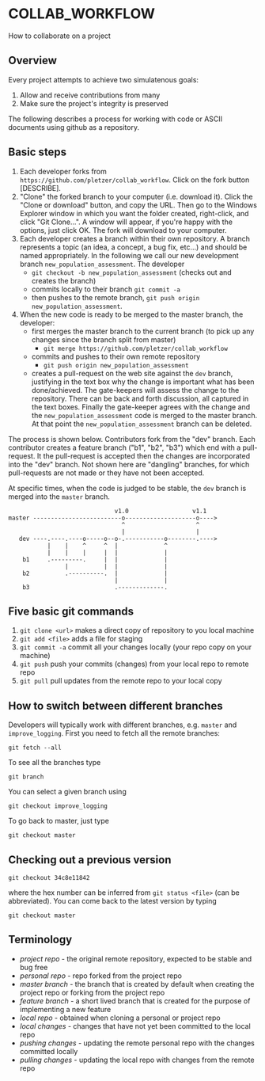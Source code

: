 # COLLAB_WORKFLOW

How to collaborate on a project

## Overview

Every project attempts to achieve two simulatenous goals:

 1. Allow and receive contributions from many
 2. Make sure the project's integrity is preserved

 The following describes a process for working with code or ASCII documents using github as a repository. 

## Basic steps

 1. Each developer forks from `https://github.com/pletzer/collab_workflow`. Click on the fork button [DESCRIBE]. 
 2. "Clone" the forked branch to your computer (i.e. download it). Click the "Clone or download" button, and copy the URL. Then go to the Windows Explorer window in which you want the folder created, right-click, and click "Git Clone...". A window will appear, if you're happy with the options, just click OK. The fork will download to your computer.
 3. Each developer creates a branch within their own repository. A branch represents a topic (an idea, a concept, a bug fix, etc...) and should be named appropriately. In the following we call our new development branch `new_population_assessment`. The developer
    * `git checkout -b new_population_assessment` (checks out and creates the branch)
    * commits locally to their branch `git commit -a`
    * then pushes to the remote branch, `git push origin new_population_assessment`. 
 4. When the new code is ready to be merged to the master branch, the developer:
    * first merges the master branch to the current branch (to pick up any changes since the branch split from master)
      * `git merge https://github.com/pletzer/collab_workflow`
    * commits and pushes to their own remote repository
      * `git push origin new_population_assessment`
    * creates a pull-request on the web site against the `dev` branch, justifying in the text box why the change is important what has been done/achieved. The gate-keepers will assess the change to the repository. There can be back and forth discussion, all captured in the text boxes. Finally the gate-keeper agrees with the change and the `new_population_assessment` code is merged to the master branch. At that point the `new_population_assessment` branch can be deleted.

The process is shown below. Contributors fork from the "dev" branch. Each contributor creates a feature branch ("b1", "b2", "b3") which end with a pull-request. It the pull-request is accepted then the changes are incorporated into the "dev" branch. Not shown here are "dangling" branches, for which pull-requests are not made or they have not been accepted.

At specific times, when the code is judged to be stable, the `dev` branch is merged into the `master` branch.

```sequence
                              v1.0                  v1.1
master -------------------------o--------------------o---->
                                ^                    ^
                                |                    |
   dev ----.----.----o-----o--o-.-----------o--------.---->
           |    |    ^     ^  |             ^
           |    |    |     |  |             |
    b1     .---------.     |  |             |     
                |          |  |             |
    b2          .----------.  |             |
                              |             |
    b3                        .-------------.
```


## Five basic git commands

 1. `git clone <url>` makes a direct copy of repository to you local machine
 2. `git add <file>` adds a file for staging
 3. `git commit -a` commit all your changes locally (your repo copy on your machine)
 4. `git push` push your commits (changes) from your local repo to remote repo
 5. `git pull` pull updates from the remote repo to your local copy

## How to switch between different branches

Developers will typically work with different branches, e.g. `master` and `improve_logging`. First you need to fetch all the remote branches:
```
git fetch --all
```
To see all the branches type 
```
git branch
```
You can select a given branch using
```
git checkout improve_logging
```
To go back to master, just type
```
git checkout master
```

## Checking out a previous version

```
git checkout 34c8e11842
```
where the hex number can be inferred from `git status <file>` (can be abbreviated).  You can come back to the latest version by typing
```
git checkout master
```

## Terminology

 * *project repo* - the original remote repository, expected to be stable and bug free
 * *personal repo* - repo forked from the project repo
 * *master branch* - the branch that is created by default when creating the project repo or forking from the project repo
 * *feature branch* - a short lived branch that is created for the purpose of implementing a new feature
 * *local repo* - obtained when cloning a personal or project repo
 * *local changes* - changes that have not yet been committed to the local repo
 * *pushing changes* - updating the remote personal repo with the changes committed locally
 * *pulling changes* - updating the local repo with changes from the remote repo
